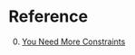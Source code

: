# Reference

0. [You Need More Constraints](https://borretti.me/article/you-need-more-constraints)

